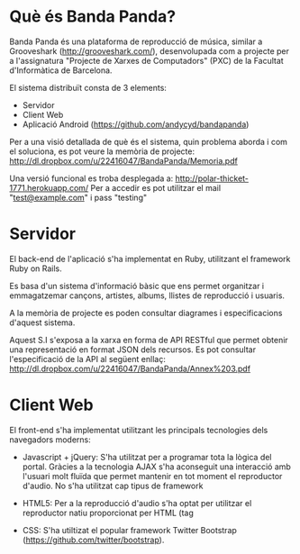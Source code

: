 Què és Banda Panda?
==================

Banda Panda és una plataforma de reproducció de música, similar a Grooveshark (http://grooveshark.com/), desenvolupada com a projecte per a l'assignatura "Projecte de Xarxes de Computadors" (PXC) de la Facultat d'Informàtica de Barcelona.

El sistema distribuït consta de 3 elements:
- Servidor
- Client Web
- Aplicació Android (https://github.com/andycyd/bandapanda)

Per a una visió detallada de què és el sistema, quin problema aborda i com el soluciona, es pot veure la memòria de projecte: http://dl.dropbox.com/u/22416047/BandaPanda/Memoria.pdf

Una versió funcional es troba desplegada a: http://polar-thicket-1771.herokuapp.com/
Per a accedir es pot utilitzar el mail "test@example.com" i pass "testing"

Servidor
===========

El back-end de l'aplicació s'ha implementat en Ruby, utilitzant el framework Ruby on Rails.

Es basa d'un sistema d'informació bàsic que ens permet organitzar i emmagatzemar cançons, artistes, albums, llistes de reproducció i usuaris.

A la memòria de projecte es poden consultar diagrames i especificacions d'aquest sistema.

Aquest S.I s'exposa a la xarxa en forma de API RESTful que permet obtenir una representació en format JSON dels recursos. Es pot consultar l'especificació de la API al següent enllaç: http://dl.dropbox.com/u/22416047/BandaPanda/Annex%203.pdf

Client Web
===========

El front-end s'ha implementat utilitzant les principals tecnologies dels navegadors moderns:
- Javascript + jQuery: S'ha utilitzat per a programar tota la lògica del portal. Gràcies a la tecnologia AJAX s'ha aconseguit una interacció amb l'usuari molt fluïda que permet mantenir en tot moment el reproductor d'audio. No s'ha utilitzat cap tipus de framework

- HTML5: Per a la reproducció d'audio s'ha optat per utilitzar el reproductor natiu proporcionat per HTML (tag <audio>). Gràcies a això, no és necessari cap tipus de plugin o software addicional per a utilitzar la pagina. Degut a la política de cada navegador, no tots els navegadors principals poden reproduir la música de Banda Panda, degut a que hem utilitzat formats .mp3 (Mozilla Firefox NO és compatible)

- CSS: S'ha utiltizat el popular framework Twitter Bootstrap (https://github.com/twitter/bootstrap).
